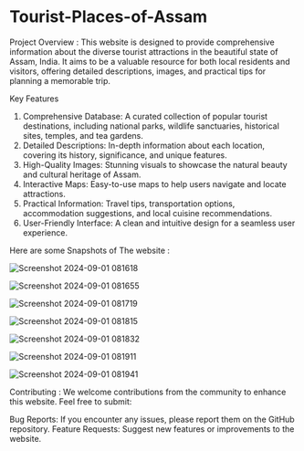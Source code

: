 # Tourist-Places-of-Assam


Project Overview :
  This website is designed to provide comprehensive information about the diverse tourist attractions in the beautiful state of Assam, India. It aims to be a valuable resource for both local residents and visitors, offering detailed descriptions, images, and practical tips for planning a memorable trip.

Key Features
1. Comprehensive Database: A curated collection of popular tourist destinations, including national parks, wildlife sanctuaries, historical sites, temples, and tea gardens.
2. Detailed Descriptions: In-depth information about each location, covering its history, significance, and unique features.
3. High-Quality Images: Stunning visuals to showcase the natural beauty and cultural heritage of Assam.
5. Interactive Maps: Easy-to-use maps to help users navigate and locate attractions.
6. Practical Information: Travel tips, transportation options, accommodation suggestions, and local cuisine recommendations.
7. User-Friendly Interface: A clean and intuitive design for a seamless user experience.


Here are some Snapshots of The website :

![Screenshot 2024-09-01 081618](https://github.com/user-attachments/assets/fbdd8e15-6ba1-466e-a305-8bfa7dae7ed5)


![Screenshot 2024-09-01 081655](https://github.com/user-attachments/assets/16e577e2-368f-4c4f-8e83-a189ebdb7637)


![Screenshot 2024-09-01 081719](https://github.com/user-attachments/assets/1d13bad2-714b-42b5-a768-c939bc692b33)


![Screenshot 2024-09-01 081815](https://github.com/user-attachments/assets/dadfc998-bf99-46e1-bbd4-e6e3055ae383)


![Screenshot 2024-09-01 081832](https://github.com/user-attachments/assets/433df307-a457-444e-9969-2d6b59da2285)


![Screenshot 2024-09-01 081911](https://github.com/user-attachments/assets/c182f605-d9a0-493e-9651-05595b0485f8)


![Screenshot 2024-09-01 081941](https://github.com/user-attachments/assets/adebfd65-b61f-42ca-b121-243539dff4e3)



Contributing : 
We welcome contributions from the community to enhance this website. Feel free to submit:

Bug Reports: If you encounter any issues, please report them on the GitHub repository.
Feature Requests: Suggest new features or improvements to the website.
